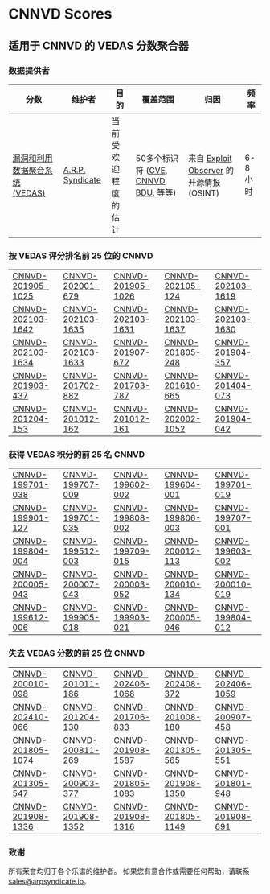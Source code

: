
# CNNVD Scores
## 适用于 CNNVD 的 VEDAS 分数聚合器

### 数据提供者
| 分数 | 维护者 | 目的 | 覆盖范围 | 归因 | 频率 |
| ----- | ---------- | ------- | -------- | ----------- | --------- |
| [漏洞和利用数据聚合系统 (VEDAS)](https://vedas.arpsyndicate.io) | [A.R.P. Syndicate](https://www.arpsyndicate.io) | 当前受欢迎程度的估计 | 50多个标识符 ([CVE](https://github.com/ARPSyndicate/cve-scores), [CNNVD](https://github.com/ARPSyndicate/cnnvd-scores), [BDU](https://github.com/ARPSyndicate/bdu-scores), 等等) | 来自 [Exploit Observer](https://www.exploit.observer) 的开源情报 (OSINT) | 6-8小时 |



<h3>按 VEDAS 评分排名前 25 位的 CNNVD</h3>

<table>
  <tr>
    <td><a href='https://vedas.arpsyndicate.io/?vuln=CNNVD-201905-1025'>CNNVD-201905-1025</a></td>
    <td><a href='https://vedas.arpsyndicate.io/?vuln=CNNVD-202001-679'>CNNVD-202001-679</a></td>
    <td><a href='https://vedas.arpsyndicate.io/?vuln=CNNVD-201905-1026'>CNNVD-201905-1026</a></td>
    <td><a href='https://vedas.arpsyndicate.io/?vuln=CNNVD-202105-124'>CNNVD-202105-124</a></td>
    <td><a href='https://vedas.arpsyndicate.io/?vuln=CNNVD-202103-1619'>CNNVD-202103-1619</a></td>
  </tr>
  <tr>
    <td><a href='https://vedas.arpsyndicate.io/?vuln=CNNVD-202103-1642'>CNNVD-202103-1642</a></td>
    <td><a href='https://vedas.arpsyndicate.io/?vuln=CNNVD-202103-1635'>CNNVD-202103-1635</a></td>
    <td><a href='https://vedas.arpsyndicate.io/?vuln=CNNVD-202103-1631'>CNNVD-202103-1631</a></td>
    <td><a href='https://vedas.arpsyndicate.io/?vuln=CNNVD-202103-1637'>CNNVD-202103-1637</a></td>
    <td><a href='https://vedas.arpsyndicate.io/?vuln=CNNVD-202103-1630'>CNNVD-202103-1630</a></td>
  </tr>
  <tr>
    <td><a href='https://vedas.arpsyndicate.io/?vuln=CNNVD-202103-1634'>CNNVD-202103-1634</a></td>
    <td><a href='https://vedas.arpsyndicate.io/?vuln=CNNVD-202103-1633'>CNNVD-202103-1633</a></td>
    <td><a href='https://vedas.arpsyndicate.io/?vuln=CNNVD-201907-672'>CNNVD-201907-672</a></td>
    <td><a href='https://vedas.arpsyndicate.io/?vuln=CNNVD-201805-248'>CNNVD-201805-248</a></td>
    <td><a href='https://vedas.arpsyndicate.io/?vuln=CNNVD-201904-357'>CNNVD-201904-357</a></td>
  </tr>
  <tr>
    <td><a href='https://vedas.arpsyndicate.io/?vuln=CNNVD-201903-437'>CNNVD-201903-437</a></td>
    <td><a href='https://vedas.arpsyndicate.io/?vuln=CNNVD-201702-882'>CNNVD-201702-882</a></td>
    <td><a href='https://vedas.arpsyndicate.io/?vuln=CNNVD-201703-787'>CNNVD-201703-787</a></td>
    <td><a href='https://vedas.arpsyndicate.io/?vuln=CNNVD-201610-665'>CNNVD-201610-665</a></td>
    <td><a href='https://vedas.arpsyndicate.io/?vuln=CNNVD-201404-073'>CNNVD-201404-073</a></td>
  </tr>
  <tr>
    <td><a href='https://vedas.arpsyndicate.io/?vuln=CNNVD-201204-153'>CNNVD-201204-153</a></td>
    <td><a href='https://vedas.arpsyndicate.io/?vuln=CNNVD-201012-162'>CNNVD-201012-162</a></td>
    <td><a href='https://vedas.arpsyndicate.io/?vuln=CNNVD-201012-161'>CNNVD-201012-161</a></td>
    <td><a href='https://vedas.arpsyndicate.io/?vuln=CNNVD-202002-1052'>CNNVD-202002-1052</a></td>
    <td><a href='https://vedas.arpsyndicate.io/?vuln=CNNVD-201904-042'>CNNVD-201904-042</a></td>
  </tr>
</table>


<h3>获得 VEDAS 积分的前 25 名 CNNVD</h3>

<table>
  <tr>
    <td><a href='https://vedas.arpsyndicate.io/?vuln=CNNVD-199701-038'>CNNVD-199701-038</a></td>
    <td><a href='https://vedas.arpsyndicate.io/?vuln=CNNVD-199707-009'>CNNVD-199707-009</a></td>
    <td><a href='https://vedas.arpsyndicate.io/?vuln=CNNVD-199602-002'>CNNVD-199602-002</a></td>
    <td><a href='https://vedas.arpsyndicate.io/?vuln=CNNVD-199604-001'>CNNVD-199604-001</a></td>
    <td><a href='https://vedas.arpsyndicate.io/?vuln=CNNVD-199701-019'>CNNVD-199701-019</a></td>
  </tr>
  <tr>
    <td><a href='https://vedas.arpsyndicate.io/?vuln=CNNVD-199901-127'>CNNVD-199901-127</a></td>
    <td><a href='https://vedas.arpsyndicate.io/?vuln=CNNVD-199701-035'>CNNVD-199701-035</a></td>
    <td><a href='https://vedas.arpsyndicate.io/?vuln=CNNVD-199808-002'>CNNVD-199808-002</a></td>
    <td><a href='https://vedas.arpsyndicate.io/?vuln=CNNVD-199806-003'>CNNVD-199806-003</a></td>
    <td><a href='https://vedas.arpsyndicate.io/?vuln=CNNVD-199707-001'>CNNVD-199707-001</a></td>
  </tr>
  <tr>
    <td><a href='https://vedas.arpsyndicate.io/?vuln=CNNVD-199804-004'>CNNVD-199804-004</a></td>
    <td><a href='https://vedas.arpsyndicate.io/?vuln=CNNVD-199512-003'>CNNVD-199512-003</a></td>
    <td><a href='https://vedas.arpsyndicate.io/?vuln=CNNVD-199709-015'>CNNVD-199709-015</a></td>
    <td><a href='https://vedas.arpsyndicate.io/?vuln=CNNVD-200012-113'>CNNVD-200012-113</a></td>
    <td><a href='https://vedas.arpsyndicate.io/?vuln=CNNVD-199603-002'>CNNVD-199603-002</a></td>
  </tr>
  <tr>
    <td><a href='https://vedas.arpsyndicate.io/?vuln=CNNVD-200005-043'>CNNVD-200005-043</a></td>
    <td><a href='https://vedas.arpsyndicate.io/?vuln=CNNVD-200007-043'>CNNVD-200007-043</a></td>
    <td><a href='https://vedas.arpsyndicate.io/?vuln=CNNVD-200003-052'>CNNVD-200003-052</a></td>
    <td><a href='https://vedas.arpsyndicate.io/?vuln=CNNVD-200010-134'>CNNVD-200010-134</a></td>
    <td><a href='https://vedas.arpsyndicate.io/?vuln=CNNVD-200010-019'>CNNVD-200010-019</a></td>
  </tr>
  <tr>
    <td><a href='https://vedas.arpsyndicate.io/?vuln=CNNVD-199612-006'>CNNVD-199612-006</a></td>
    <td><a href='https://vedas.arpsyndicate.io/?vuln=CNNVD-199905-018'>CNNVD-199905-018</a></td>
    <td><a href='https://vedas.arpsyndicate.io/?vuln=CNNVD-199903-021'>CNNVD-199903-021</a></td>
    <td><a href='https://vedas.arpsyndicate.io/?vuln=CNNVD-200005-046'>CNNVD-200005-046</a></td>
    <td><a href='https://vedas.arpsyndicate.io/?vuln=CNNVD-199804-012'>CNNVD-199804-012</a></td>
  </tr>
</table>


<h3>失去 VEDAS 分数的前 25 位 CNNVD</h3>

<table>
  <tr>
    <td><a href='https://vedas.arpsyndicate.io/?vuln=CNNVD-200010-098'>CNNVD-200010-098</a></td>
    <td><a href='https://vedas.arpsyndicate.io/?vuln=CNNVD-201011-186'>CNNVD-201011-186</a></td>
    <td><a href='https://vedas.arpsyndicate.io/?vuln=CNNVD-202406-1068'>CNNVD-202406-1068</a></td>
    <td><a href='https://vedas.arpsyndicate.io/?vuln=CNNVD-202408-372'>CNNVD-202408-372</a></td>
    <td><a href='https://vedas.arpsyndicate.io/?vuln=CNNVD-202406-1059'>CNNVD-202406-1059</a></td>
  </tr>
  <tr>
    <td><a href='https://vedas.arpsyndicate.io/?vuln=CNNVD-202410-066'>CNNVD-202410-066</a></td>
    <td><a href='https://vedas.arpsyndicate.io/?vuln=CNNVD-201204-130'>CNNVD-201204-130</a></td>
    <td><a href='https://vedas.arpsyndicate.io/?vuln=CNNVD-201706-833'>CNNVD-201706-833</a></td>
    <td><a href='https://vedas.arpsyndicate.io/?vuln=CNNVD-201008-180'>CNNVD-201008-180</a></td>
    <td><a href='https://vedas.arpsyndicate.io/?vuln=CNNVD-200907-458'>CNNVD-200907-458</a></td>
  </tr>
  <tr>
    <td><a href='https://vedas.arpsyndicate.io/?vuln=CNNVD-201805-1074'>CNNVD-201805-1074</a></td>
    <td><a href='https://vedas.arpsyndicate.io/?vuln=CNNVD-200811-269'>CNNVD-200811-269</a></td>
    <td><a href='https://vedas.arpsyndicate.io/?vuln=CNNVD-201908-1587'>CNNVD-201908-1587</a></td>
    <td><a href='https://vedas.arpsyndicate.io/?vuln=CNNVD-201305-565'>CNNVD-201305-565</a></td>
    <td><a href='https://vedas.arpsyndicate.io/?vuln=CNNVD-201305-551'>CNNVD-201305-551</a></td>
  </tr>
  <tr>
    <td><a href='https://vedas.arpsyndicate.io/?vuln=CNNVD-201305-547'>CNNVD-201305-547</a></td>
    <td><a href='https://vedas.arpsyndicate.io/?vuln=CNNVD-200903-377'>CNNVD-200903-377</a></td>
    <td><a href='https://vedas.arpsyndicate.io/?vuln=CNNVD-201805-1083'>CNNVD-201805-1083</a></td>
    <td><a href='https://vedas.arpsyndicate.io/?vuln=CNNVD-201908-1350'>CNNVD-201908-1350</a></td>
    <td><a href='https://vedas.arpsyndicate.io/?vuln=CNNVD-201801-948'>CNNVD-201801-948</a></td>
  </tr>
  <tr>
    <td><a href='https://vedas.arpsyndicate.io/?vuln=CNNVD-201908-1336'>CNNVD-201908-1336</a></td>
    <td><a href='https://vedas.arpsyndicate.io/?vuln=CNNVD-201908-1352'>CNNVD-201908-1352</a></td>
    <td><a href='https://vedas.arpsyndicate.io/?vuln=CNNVD-201908-1316'>CNNVD-201908-1316</a></td>
    <td><a href='https://vedas.arpsyndicate.io/?vuln=CNNVD-201805-1149'>CNNVD-201805-1149</a></td>
    <td><a href='https://vedas.arpsyndicate.io/?vuln=CNNVD-201908-691'>CNNVD-201908-691</a></td>
  </tr>
</table>


### 致谢
所有荣誉均归于各个乐谱的维护者。
如果您有意合作或需要任何帮助，请联系 [sales@arpsyndicate.io](mailto:sales@arpsyndicate.io)。

